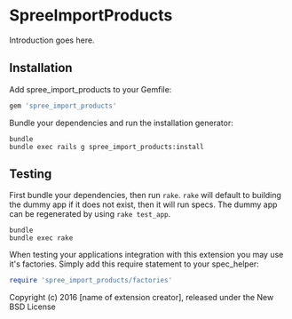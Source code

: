 SpreeImportProducts
===================

Introduction goes here.

Installation
------------

Add spree_import_products to your Gemfile:

```ruby
gem 'spree_import_products'
```

Bundle your dependencies and run the installation generator:

```shell
bundle
bundle exec rails g spree_import_products:install
```

Testing
-------

First bundle your dependencies, then run `rake`. `rake` will default to building the dummy app if it does not exist, then it will run specs. The dummy app can be regenerated by using `rake test_app`.

```shell
bundle
bundle exec rake
```

When testing your applications integration with this extension you may use it's factories.
Simply add this require statement to your spec_helper:

```ruby
require 'spree_import_products/factories'
```

Copyright (c) 2016 [name of extension creator], released under the New BSD License
